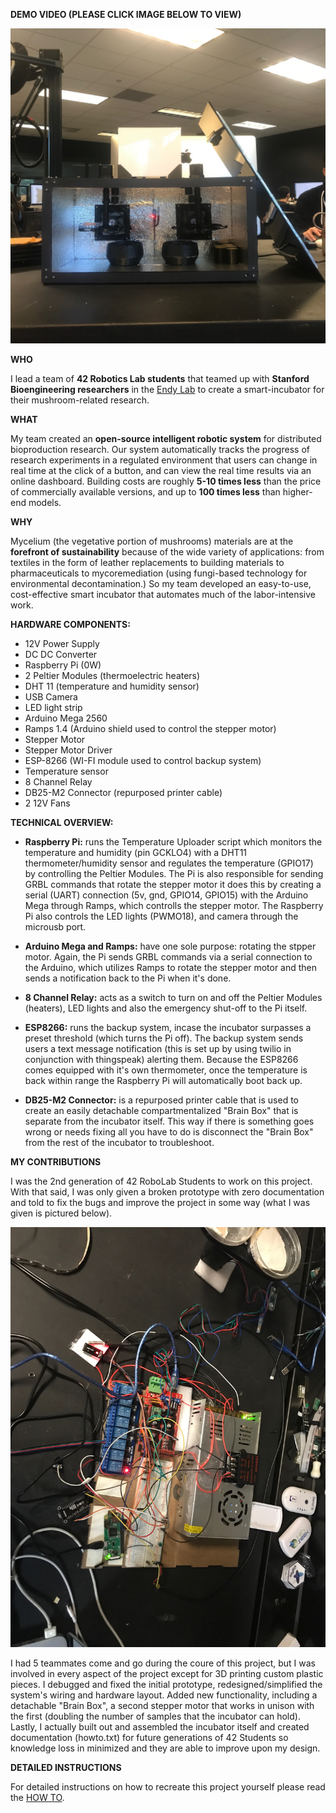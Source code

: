 **DEMO VIDEO (PLEASE CLICK IMAGE BELOW TO VIEW)**

[![Smart Incubator Demo](https://raw.githubusercontent.com/brianbixby/smart_incubator/master/Images/final_2steppers.JPG)](http://www.youtube.com/watch?v=XBAZ2BVmf6U)

**WHO**

I lead a team of **42 Robotics Lab students** that teamed up with **Stanford Bioengineering researchers** in the [Endy Lab](https://openwetware.org/wiki/Endy_Lab) to create a smart-incubator for their mushroom-related research.

**WHAT**

My team created an **open-source intelligent robotic system** for distributed bioproduction research. Our system automatically tracks the progress of research experiments in a regulated environment that users can change in real time at the click of a button, and can view the real time results via an online dashboard. Building costs are roughly **5-10 times less** than the price of commercially available versions, and up to **100 times less** than higher-end models.

**WHY**

Mycelium (the vegetative portion of mushrooms) materials are at the **forefront of sustainability** because of the wide variety of applications: from textiles in the form of leather replacements to building materials to pharmaceuticals to mycoremediation (using fungi-based technology for environmental decontamination.)  So my team developed an easy-to-use, cost-effective smart incubator that automates much of the labor-intensive work.

**HARDWARE COMPONENTS:**
* 12V Power Supply
* DC DC Converter
* Raspberry Pi (0W)
* 2 Peltier Modules (thermoelectric heaters)
* DHT 11 (temperature and humidity sensor)
* USB Camera
* LED light strip
* Arduino Mega 2560
* Ramps 1.4 (Arduino shield used to control the stepper motor)
* Stepper Motor
* Stepper Motor Driver
* ESP-8266 (WI-FI module used to control backup system)
* Temperature sensor
* 8 Channel Relay
* DB25-M2 Connector (repurposed printer cable)
* 2 12V Fans

**TECHNICAL OVERVIEW:**
+ **Raspberry Pi:** runs the Temperature Uploader script which monitors the temperature and humidity (pin GCKLO4) with a DHT11 thermometer/humidity sensor and regulates the temperature (GPIO17) by controlling the Peltier Modules. The Pi is also responsible for sending GRBL commands that rotate the stepper motor it does this by creating a serial (UART) connection (5v, gnd, GPIO14, GPIO15) with the Arduino Mega through Ramps, which controlls the stepper motor. The Raspberry Pi also controls the LED lights (PWMO18), and camera through the microusb port.

+ **Arduino Mega and Ramps:** have one sole purpose: rotating the stpper motor. Again, the Pi sends GRBL commands via a serial connection to the Arduino, which utilizes Ramps to rotate the stepper motor and then sends a notification back to the Pi when it's done.

+ **8 Channel Relay:** acts as a switch to turn on and off the Peltier Modules (heaters), LED lights and also the emergency shut-off to the Pi itself.

+ **ESP8266:** runs the backup system, incase the incubator surpasses a preset threshold (which turns the Pi off). The backup system sends users a text message notification (this is set up by using twilio in conjunction with thingspeak) alerting them. Because the ESP8266 comes equipped with it's own thermometer, once the temperature is back within range the Raspberry Pi will automatically boot back up. 

+ **DB25-M2 Connector:** is a repurposed printer cable that is used to create an easily detachable compartmentalized "Brain Box" that is separate from the incubator itself. This way if there is something goes wrong or needs fixing all you have to do is disconnect the "Brain Box" from the rest of the incubator to troubleshoot.

**MY CONTRIBUTIONS**

I was the 2nd generation of 42 RoboLab Students to work on this project. With that said, I was only given a broken prototype with zero documentation and told to fix the bugs and improve the project in some way (what I was given is pictured below).

![alt text](https://raw.githubusercontent.com/brianbixby/smart_incubator/master/Images/IMG_0463.JPG "Broken Prototype")

I had 5 teammates come and go during the coure of this project, but I was involved in every aspect of the project except for 3D printing custom plastic pieces. I debugged and fixed the initial prototype, redesigned/simplified the system's wiring and hardware layout. Added new functionality, including a detachable "Brain Box", a second stepper motor that works in unison with the first (doubling the number of samples that the incubator can hold). Lastly, I actually built out and assembled the incubator itself and created documentation (howto.txt) for future generations of 42 Students so knowledge loss in minimized and they are able to improve upon my design.

**DETAILED INSTRUCTIONS**

For detailed instructions on how to recreate this project yourself please read the [HOW TO](https://github.com/brianbixby/smart_incubator/blob/master/HOWTO.md).
              
              
